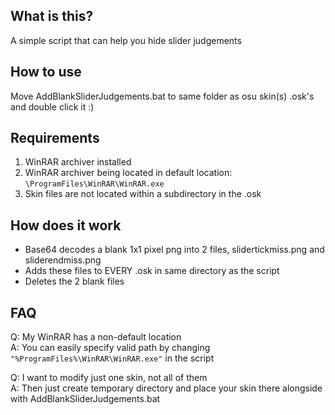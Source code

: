 ## What is this?
A simple script that can help you hide slider judgements 

## How to use
Move AddBlankSliderJudgements.bat to same folder as osu skin(s) .osk's and double click it :)

## Requirements
1. WinRAR archiver installed
2. WinRAR archiver being located in default location: `\ProgramFiles\WinRAR\WinRAR.exe`
3. Skin files are not located within a subdirectory in the .osk

## How does it work
* Base64 decodes a blank 1x1 pixel png into 2 files, slidertickmiss.png and sliderendmiss.png
* Adds these files to EVERY .osk in same directory as the script
* Deletes the 2 blank files

## FAQ
  Q: My WinRAR has a non-default location<br>
  A: You can easily specify valid path by changing `"%ProgramFiles%\WinRAR\WinRAR.exe"` in the script

  Q: I want to modify just one skin, not all of them<br>
  A: Then just create temporary directory and place your skin there alongside with AddBlankSliderJudgements.bat
